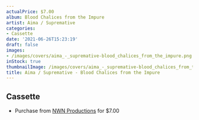 ```yaml
---
actualPrice: $7.00
album: Blood Chalices from the Impure
artist: Aima / Supremative
categories:
- Cassette
date: '2021-06-26T15:23:19'
draft: false
images:
- /images/covers/aima_-_supremative-blood_chalices_from_the_impure.png
inStock: true
thumbnailImage: /images/covers/aima_-_supremative-blood_chalices_from_the_impure-thumb.png
title: Aima / Supremative - Blood Chalices from the Impure
---
```


## Cassette
* Purchase from [NWN Productions](http://shop.nwnprod.com/index.php?route=product/product&path=73&product_id=11112&sort=pd.name&order=ASC) for $7.00
